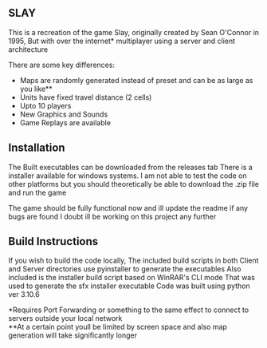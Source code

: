 ## SLAY

This is a recreation of the game Slay, originally created by Sean O'Connor in 1995, But with over the internet* multiplayer using a server and client architecture

There are some key differences:

- Maps are randomly generated instead of preset and can be as large as you like**
- Units have fixed travel distance (2 cells)
- Upto 10 players
- New Graphics and Sounds
- Game Replays are available

## Installation

The Built executables can be downloaded from the releases tab
There is a installer available for windows systems.
I am not able to test the code on other platforms but you should theoretically be able to download the .zip file and run the game

The game should be fully functional now and ill update the readme if any bugs are found
I doubt ill be working on this project any further

## Build Instructions

If you wish to build the code locally, The included build scripts in both Client and Server directories use pyinstaller to generate the executables
Also included is the installer build script based on WinRAR's CLI mode That was used to generate the sfx installer executable
Code was built using python ver 3.10.6

\*Requires Port Forwarding or something to the same effect to connect to servers outside your local network<br>
\*\*At a certain point youll be limited by screen space and also map generation will take significantly longer